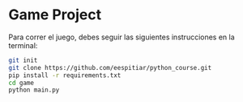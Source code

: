 # Game Project

Para correr el juego, debes seguir las siguientes instrucciones en la terminal:

```sh
git init
git clone https://github.com/eespitiar/python_course.git
pip install -r requirements.txt
cd game
python main.py
```
